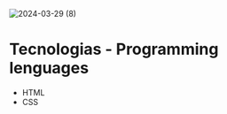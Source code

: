 ![2024-03-29 (8)](https://github.com/faFacundoAguilar/Hello-world-/assets/124779712/e9c88c0a-2920-4c35-afc3-3cd76a7cdfdc)
# Tecnologias - Programming lenguages
 - HTML
 - CSS
